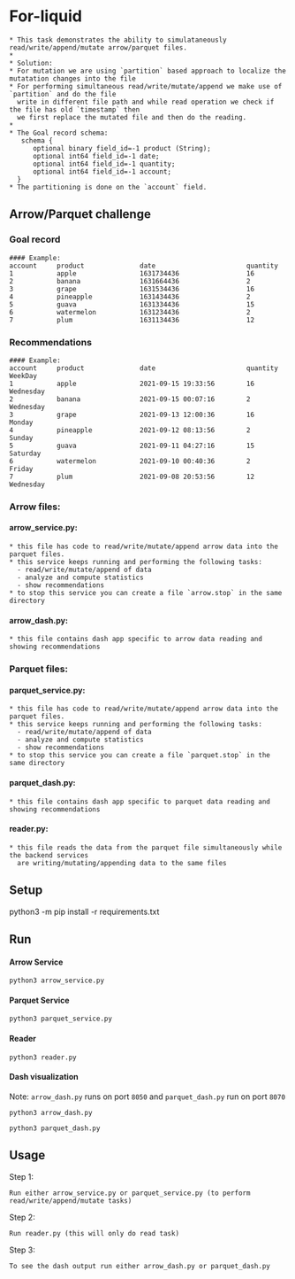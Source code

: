 # For-liquid
```
* This task demonstrates the ability to simulataneously read/write/append/mutate arrow/parquet files.
*
* Solution:
* For mutation we are using `partition` based approach to localize the mutatation changes into the file
* For performing simultaneous read/write/mutate/append we make use of `partition` and do the file 
  write in different file path and while read operation we check if the file has old `timestamp` then 
  we first replace the mutated file and then do the reading.
*
* The Goal record schema:
   schema {
      optional binary field_id=-1 product (String);
      optional int64 field_id=-1 date;
      optional int64 field_id=-1 quantity;
      optional int64 field_id=-1 account;
  }
* The partitioning is done on the `account` field.
```


## Arrow/Parquet challenge

### Goal record
```
#### Example:
account     product              date                       quantity
1           apple                1631734436                 16
2           banana               1631664436                 2
3           grape                1631534436                 16
4           pineapple            1631434436                 2
5           guava                1631334436                 15
6           watermelon           1631234436                 2
7           plum                 1631134436                 12
```

### Recommendations
```
#### Example:
account     product              date                       quantity             WeekDay
1           apple                2021-09-15 19:33:56        16                   Wednesday
2           banana               2021-09-15 00:07:16        2                    Wednesday
3           grape                2021-09-13 12:00:36        16                   Monday
4           pineapple            2021-09-12 08:13:56        2                    Sunday
5           guava                2021-09-11 04:27:16        15                   Saturday
6           watermelon           2021-09-10 00:40:36        2                    Friday
7           plum                 2021-09-08 20:53:56        12                   Wednesday
```

### Arrow files:
#### arrow_service.py: 
```
* this file has code to read/write/mutate/append arrow data into the parquet files.
* this service keeps running and performing the following tasks:
  - read/write/mutate/append of data
  - analyze and compute statistics
  - show recommendations
* to stop this service you can create a file `arrow.stop` in the same directory
```

#### arrow_dash.py:
```
* this file contains dash app specific to arrow data reading and showing recommendations
```

### Parquet files:
#### parquet_service.py: 
```
* this file has code to read/write/mutate/append arrow data into the parquet files.
* this service keeps running and performing the following tasks:
  - read/write/mutate/append of data
  - analyze and compute statistics
  - show recommendations
* to stop this service you can create a file `parquet.stop` in the same directory
```

#### parquet_dash.py:
```
* this file contains dash app specific to parquet data reading and showing recommendations
```

####  reader.py:
```
* this file reads the data from the parquet file simultaneously while the backend services 
  are writing/mutating/appending data to the same files
```


## Setup
python3 -m pip install -r requirements.txt


## Run

#### Arrow Service
```
python3 arrow_service.py
```

#### Parquet Service
```
python3 parquet_service.py
```

#### Reader
```
python3 reader.py
```

#### Dash visualization
Note: `arrow_dash.py` runs on port `8050` and `parquet_dash.py` run on port `8070`

```
python3 arrow_dash.py
```

```
python3 parquet_dash.py
```


## Usage
Step 1: 
```
Run either arrow_service.py or parquet_service.py (to perform read/write/append/mutate tasks)
```
Step 2: 
```
Run reader.py (this will only do read task)
```
Step 3: 
```
To see the dash output run either arrow_dash.py or parquet_dash.py
```
